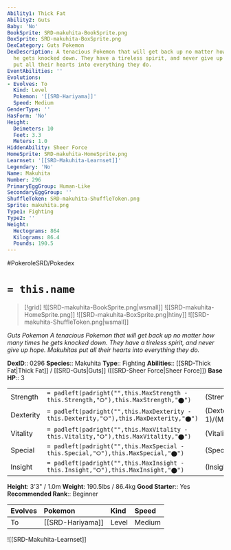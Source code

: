 ```yaml
---
Ability1: Thick Fat
Ability2: Guts
Baby: 'No'
BookSprite: SRD-makuhita-BookSprite.png
BoxSprite: SRD-makuhita-BoxSprite.png
DexCategory: Guts Pokemon
DexDescription: A tenacious Pokemon that will get back up no matter how many times
  he gets knocked down. They have a tireless spirit, and never give up hope. Makuhitas
  put all their hearts into everything they do.
EventAbilities: ''
Evolutions:
- Evolves: To
  Kind: Level
  Pokemon: '[[SRD-Hariyama]]'
  Speed: Medium
GenderType: ''
HasForm: 'No'
Height:
  Deimeters: 10
  Feet: 3.3
  Meters: 1.0
HiddenAbility: Sheer Force
HomeSprite: SRD-makuhita-HomeSprite.png
Learnset: '[[SRD-Makuhita-Learnset]]'
Legendary: 'No'
Name: Makuhita
Number: 296
PrimaryEggGroup: Human-Like
SecondaryEggGroup: ''
ShuffleToken: SRD-makuhita-ShuffleToken.png
Sprite: makuhita.png
Type1: Fighting
Type2: ''
Weight:
  Hectograms: 864
  Kilograms: 86.4
  Pounds: 190.5
---
```


#PokeroleSRD/Pokedex

# `= this.name`

> [!grid]
> ![[SRD-makuhita-BookSprite.png|wsmall]]
> ![[SRD-makuhita-HomeSprite.png]]
> ![[SRD-makuhita-BoxSprite.png|htiny]]
> ![[SRD-makuhita-ShuffleToken.png|wsmall]]


*Guts Pokemon*
*A tenacious Pokemon that will get back up no matter how many times he gets knocked down. They have a tireless spirit, and never give up hope. Makuhitas put all their hearts into everything they do.*

**DexID**:: 0296
**Species**:: Makuhita
**Type**:: Fighting
**Abilities**:: [[SRD-Thick Fat|Thick Fat]] / [[SRD-Guts|Guts]] ([[SRD-Sheer Force|Sheer Force]])
**Base HP**:: 3

|           |                                                                                        |                                          |
| --------- | -------------------------------------------------------------------------------------- | ---------------------------------------- |
| Strength  | `= padleft(padright("",this.MaxStrength - this.Strength,"⭘"),this.MaxStrength,"⬤")`    | (Strength::2)/(MaxStrength::4)   |
| Dexterity | `= padleft(padright("",this.MaxDexterity - this.Dexterity,"⭘"),this.MaxDexterity,"⬤")` | (Dexterity:: 1)/(MaxDexterity::3) |
| Vitality  | `= padleft(padright("",this.MaxVitality - this.Vitality,"⭘"),this.MaxVitality,"⬤")`    | (Vitality::1)/(MaxVitality::3)   |
| Special   | `= padleft(padright("",this.MaxSpecial - this.Special,"⭘"),this.MaxSpecial,"⬤")`       | (Special::1)/(MaxSpecial::3)     |
| Insight   | `= padleft(padright("",this.MaxInsight - this.Insight,"⭘"),this.MaxInsight,"⬤")`       | (Insight::1)/(MaxInsight::3)     |

**Height**: 3'3" / 1.0m
**Weight**: 190.5lbs / 86.4kg
**Good Starter**:: Yes
**Recommended Rank**:: Beginner

| Evolves   | Pokemon          | Kind   | Speed   |
|:----------|:-----------------|:-------|:--------|
| To        | [[SRD-Hariyama]] | Level  | Medium  |

![[SRD-Makuhita-Learnset]]